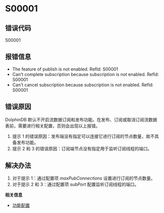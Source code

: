 # S00001

## 错误代码

S00001

## 报错信息

* The feature of publish is not enabled. RefId: S00001
* Can't complete subscription because subscription is not enabled. RefId:
  S00001
* Can't cancel subscription because subscription is not enabled. RefId:
  S00001

## 错误原因

DolphinDB 默认不开启流数据订阅和发布功能。在发布、订阅或取消订阅流数据表前，需要进行相关配置，否则会出现以上报错。

1. 提示 1 的错误原因：发布端没有指定可以连接它进行订阅的节点数量，故不具备发布功能。
2. 提示 2 和 3 的错误原因：订阅端节点没有指定用于监听订阅线程的端口。

## 解决办法

1. 对于提示 1：通过配置项 *maxPubConnections* 设置进行订阅的节点数量。
2. 对于提示 2 和 3：通过配置项 *subPort* 配置监听订阅线程的端口。

**相关信息**

* [功能配置](../db_distr_comp/cfg/function_configuration.html "功能配置")

